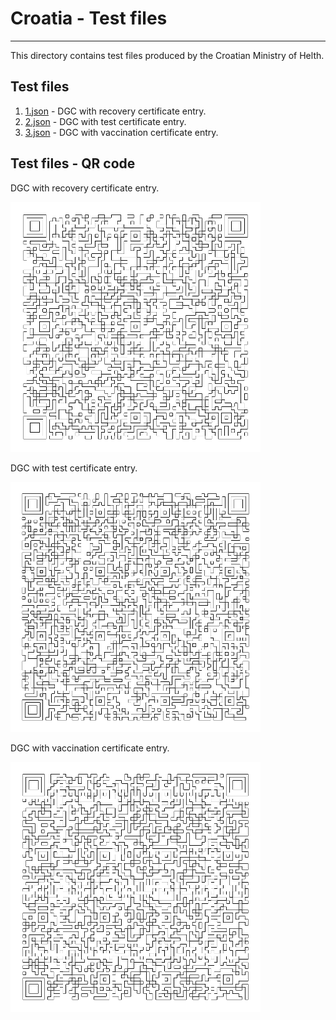 # Croatia  - Test files

---

This directory contains test files produced by the Croatian Ministry of Helth. 

## Test files

1. [1.json](2DCode/raw/1.json) - DGC with  recovery certificate entry.
2. [2.json](2DCode/raw/2.json) - DGC with  test certificate entry.
3. [3.json](2DCode/raw/3.json) - DGC with  vaccination certificate entry.

## Test files - QR code

DGC with  recovery certificate entry.

![1](2DCode/png/1.png)

DGC with  test certificate entry.

![2](2DCode/png/2.png)

DGC with  vaccination certificate entry.

![3](2DCode/png/3.png)
